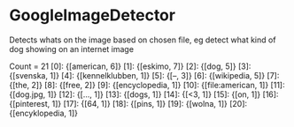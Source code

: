 # GoogleImageDetector
Detects whats on the image based on chosen file, eg detect what kind of dog showing on an internet image

Count = 21
    [0]: {[american, 6]}
    [1]: {[eskimo, 7]}
    [2]: {[dog, 5]}
    [3]: {[svenska, 1]}
    [4]: {[kennelklubben, 1]}
    [5]: {[–, 3]}
    [6]: {[wikipedia, 5]}
    [7]: {[the, 2]}
    [8]: {[free, 2]}
    [9]: {[encyclopedia, 1]}
    [10]: {[file:american, 1]}
    [11]: {[dog.jpg, 1]}
    [12]: {[..., 1]}
    [13]: {[dogs, 1]}
    [14]: {[&lt;3, 1]}
    [15]: {[on, 1]}
    [16]: {[pinterest, 1]}
    [17]: {[64, 1]}
    [18]: {[pins, 1]}
    [19]: {[wolna, 1]}
    [20]: {[encyklopedia, 1]}

